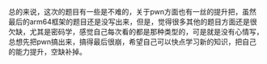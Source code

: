 总的来说，这次的题目有一些是不难的，关于pwn方面也有一丝的提升把，虽然最后的arm64框架的题目还是没写出来，但是，觉得很多其他的题目方面还是很欠缺，尤其是密码学，感觉自己每次看的都是那种类型的，可是就是没有心情写，总想先把pwn搞出来，搞得最后很崩，希望自己可以快点学习新的知识，把自己的能力提升，空缺补掉。